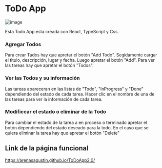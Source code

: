 # ToDo App

![image](https://user-images.githubusercontent.com/72575052/139510357-b232b546-1222-4271-bba6-1ae826a0ec33.png)

Esta Todo App esta creada con React, TypeScript y Css.

### Agregar Todos

Para crear Tados hay que apretar el botón "Add Todo". Segidamente cargar el titulo, descripción, lugar y fecha. Luego apretar el botón "Add".
Para ver las tareas hay que apretar el botón "Todos".

### Ver las Todos y su información

Las tareas apareceran en las listas de "Todo", "InProgress" y "Done" dependiendo del estado de cada tarea. Hacer clic en el nombre de una de las tareas para ver la información de cada tarea.

### Modificcar el estado o eliminar de la Todo

Para cambiar el estado de la tarea a en proceso o terminado apretar el botón dependiendo del estado deseado para la todo. En el caso que se quiera eliminar la tarea hay que apretar el botón "Delete"

## Link de la página funcional
https://arenasagustin.github.io/ToDoApp2.0/
